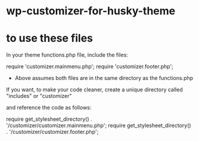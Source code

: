 # wp-customizer-for-husky-theme

# to use these files

In your theme functions.php file, include the files:

require 'customizer.mainmenu.php';
require 'customizer.footer.php';

* Above assumes both files are in the same directory as the functions.php

If you want, to make your code cleaner, create a unique directory called "includes" or "customizer"

and reference the code as follows:

require get_stylesheet_directory() . '/customizer/customizer.mainmenu.php';
require get_stylesheet_directory() . '/customizer/customizer.footer.php';

